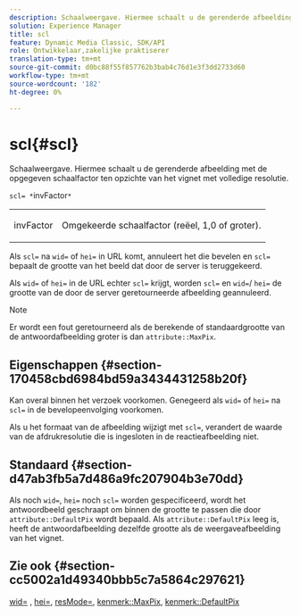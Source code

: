```yaml
---
description: Schaalweergave. Hiermee schaalt u de gerenderde afbeelding met de opgegeven schaalfactor ten opzichte van het vignet met volledige resolutie.
solution: Experience Manager
title: scl
feature: Dynamic Media Classic, SDK/API
role: Ontwikkelaar,zakelijke praktiserer
translation-type: tm+mt
source-git-commit: d0bc88f55f857762b3bab4c76d1e3f3dd2733d60
workflow-type: tm+mt
source-wordcount: '182'
ht-degree: 0%

---
```



# scl{#scl}

Schaalweergave. Hiermee schaalt u de gerenderde afbeelding met de opgegeven schaalfactor ten opzichte van het vignet met volledige resolutie.

`scl= *`invFactor`*`

<table id="simpletable_EFE352FA8EF14197B6934783A2883451"> 
 <tr class="strow"> 
  <td class="stentry"> <p><span class="codeph"> <span class="varname"> invFactor</span> </span> </p></td> 
  <td class="stentry"> <p>Omgekeerde schaalfactor (reëel, 1,0 of groter). </p></td> 
 </tr> 
</table>

Als `scl=` na `wid=` of `hei=` in URL komt, annuleert het die bevelen en `scl=` bepaalt de grootte van het beeld dat door de server is teruggekeerd.

Als `wid=` of `hei=` in de URL echter `scl=` krijgt, worden `scl=` en `wid=`/ `hei=` de grootte van de door de server geretourneerde afbeelding geannuleerd.

>[!NOTE]
>
>Er wordt een fout geretourneerd als de berekende of standaardgrootte van de antwoordafbeelding groter is dan `attribute::MaxPix`.

## Eigenschappen {#section-170458cbd6984bd59a3434431258b20f}

Kan overal binnen het verzoek voorkomen. Genegeerd als `wid=` of `hei=` na `scl=` in de bevelopeenvolging voorkomen.

Als u het formaat van de afbeelding wijzigt met `scl=`, verandert de waarde van de afdrukresolutie die is ingesloten in de reactieafbeelding niet.

## Standaard {#section-d47ab3fb5a7d486a9fc207904b3e70dd}

Als noch `wid=`, `hei=` noch `scl=` worden gespecificeerd, wordt het antwoordbeeld geschraapt om binnen de grootte te passen die door `attribute::DefaultPix` wordt bepaald. Als `attribute::DefaultPix` leeg is, heeft de antwoordafbeelding dezelfde grootte als de weergaveafbeelding van het vignet.

## Zie ook {#section-cc5002a1d49340bbb5c7a5864c297621}

[wid=](../../../../../ir-api/http-protocol/image-rendering-api-ref/c-ir-http-protocol-ref/c-ir-http-protocol-command-reference/r-ir-wid.md#reference-b7e691b0624941168c94b2749ae233ec) ,  [hei=](../../../../../ir-api/http-protocol/image-rendering-api-ref/c-ir-http-protocol-ref/c-ir-http-protocol-command-reference/r-ir-hei.md#reference-1c08f60365a94417a39867c09cac5478),  [resMode=](../../../../../ir-api/http-protocol/image-rendering-api-ref/c-ir-http-protocol-ref/c-ir-http-protocol-command-reference/r-ir-http-resmode.md#reference-851a5b636f8948cfb11456c9b7dab0d3),  [kenmerk::MaxPix](../../../../../ir-api/material-cat/image-rendering-api-ref/c-ir-material-catalog/c-ir-attributes-reference/r-ir-maxpix.md#reference-569f186bbc2840a6bd3cffa8ff3e7657),  [kenmerk::DefaultPix](../../../../../ir-api/material-cat/image-rendering-api-ref/c-ir-material-catalog/c-ir-attributes-reference/r-ir-defaultpix.md#reference-102c98f9b5d24d2aaaeb756653fb0e6f)
